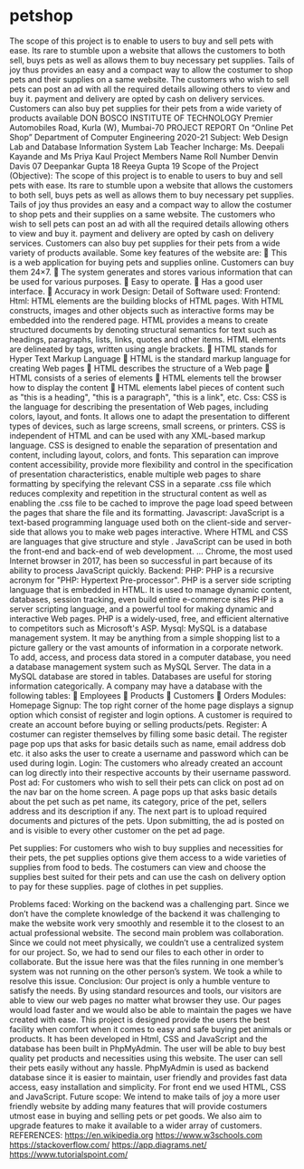 # petshop
The scope of this project is to enable to users to buy and sell pets with ease. Its rare to stumble upon a website that allows the customers to both sell, buys  pets as well as allows them to buy necessary pet supplies. Tails of joy thus  provides an easy and a compact way to allow the costumer to shop pets and  their supplies on a same website. The customers who wish to sell pets can post  an ad with all the required details allowing others to view and buy it. payment  and delivery are opted by cash on delivery services. Customers can also buy pet  supplies for their pets from a wide variety of products available
DON BOSCO INSTITUTE OF TECHNOLOGY
Premier Automobiles Road, Kurla (W), Mumbai-70
PROJECT REPORT
On
“Online Pet Shop”
Department of Computer Engineering
2020-21
Subject: Web Design Lab and Database Information System Lab
Teacher Incharge: Ms. Deepali Kayande and Ms Priya Kaul
Project Members
Name Roll Number
Denvin Davis 07
Deepankar Gupta 18
Reeya Gupta 19
Scope of the Project (Objective):
The scope of this project is to enable to users to buy and sell pets with ease.
Its rare to stumble upon a website that allows the customers to both sell, buys
pets as well as allows them to buy necessary pet supplies. Tails of joy thus
provides an easy and a compact way to allow the costumer to shop pets and
their supplies on a same website. The customers who wish to sell pets can post
an ad with all the required details allowing others to view and buy it. payment
and delivery are opted by cash on delivery services. Customers can also buy pet
supplies for their pets from a wide variety of products available. Some key
features of the website are:
 This is a web application for buying pets and supplies online. Customers
can buy them 24×7.
 The system generates and stores various information that can be used for
various purposes.
 Easy to operate.
 Has a good user interface.
 Accuracy in work
Design:
Detail of Software used:
Frontend:
Html:
HTML elements are the building blocks of HTML pages. With HTML
constructs, images and other objects such as interactive forms may be embedded
into the rendered page. HTML provides a means to create structured
documents by denoting structural semantics for text such as headings,
paragraphs, lists, links, quotes and other items. HTML elements are delineated
by tags, written using angle brackets.
 HTML stands for Hyper Text Markup Language
 HTML is the standard markup language for creating Web pages
 HTML describes the structure of a Web page
 HTML consists of a series of elements
 HTML elements tell the browser how to display the content
 HTML elements label pieces of content such as "this is a heading", "this is
a paragraph", "this is a link", etc.
Css:
CSS is the language for describing the presentation of Web pages, including colors, layout, and fonts. It allows one to adapt the presentation to different types of
devices, such as large screens, small screens, or printers. CSS is independent of
HTML and can be used with any XML-based markup language.
CSS is designed to enable the separation of presentation and content, including
layout, colors, and fonts. This separation can improve content accessibility, provide more flexibility and control in the specification of presentation characteristics, enable multiple web pages to share formatting by specifying the relevant
CSS in a separate .css file which reduces complexity and repetition in the structural content as well as enabling the .css file to be cached to improve the page
load speed between the pages that share the file and its formatting.
Javascript:
JavaScript is a text-based programming language used both on the client-side
and server-side that allows you to make web pages interactive. Where HTML and
CSS are languages that give structure and style .
JavaScript can be used in both the front-end and back-end of web
development. ... Chrome, the most used Internet browser in 2017, has been so
successful in part because of its ability to process JavaScript quickly.
Backend:
PHP:
PHP is a recursive acronym for "PHP: Hypertext Pre-processor". PHP is a server
side scripting language that is embedded in HTML. It is used to manage dynamic
content, databases, session tracking, even build entire e-commerce sites
PHP is a server scripting language, and a powerful tool for making dynamic and
interactive Web pages.
PHP is a widely-used, free, and efficient alternative to competitors such as Microsoft's ASP.
Mysql:
MySQL is a database management system.
It may be anything from a simple shopping list to a picture gallery or the vast
amounts of information in a corporate network. To add, access, and process data
stored in a computer database, you need a database management system such
as MySQL Server.
The data in a MySQL database are stored in tables. Databases are useful for storing information categorically. A company may have a database with the following tables:
 Employees
 Products
 Customers
 Orders
Modules:
 Homepage
Signup:
The top right corner of the home page displays a signup option which consist of
register and login options. A customer is required to create an account before
buying or selling products/pets.
Register:
A costumer can register themselves by filling some basic detail. The register
page pop ups that asks for basic details such as name, email address dob etc. it
also asks the user to create a username and password which can be used during
login.
Login:
The customers who already created an account can log directly into their respective accounts by their username password. 
Post ad:
For customers who wish to sell their pets can click on post ad on the nav bar on
the home screen. A page pops up that asks basic details about the pet such as pet
name, its category, price of the pet, sellers address and its description if any. The
next part is to upload required documents and pictures of the pets. Upon submitting, the ad is posted on and is visible to every other customer on the pet ad
page.



Pet supplies:
For customers who wish to buy supplies and necessities for their pets, the pet
supplies options give them access to a wide varieties of supplies from food to
beds. The costumers can view and choose the supplies best suited for their pets
and can use the cash on delivery option to pay for these supplies.
 page of clothes in pet supplies.


Problems faced:
Working on the backend was a challenging part. Since we don’t have the
complete knowledge of the backend it was challenging to make the website work
very smoothly and resemble it to the closest to an actual professional website.
The second main problem was collaboration. Since we could not meet physically,
we couldn’t use a centralized system for our project. So, we had to send our files
to each other in order to collaborate. But the issue here was that the files running in one member’s system was not running on the other person’s system. We
took a while to resolve this issue.
Conclusion:
Our project is only a humble venture to satisfy the needs.
By using standard resources and tools, our visitors are able to view our web
pages no matter what browser they use. Our pages would load faster and we
would also be able to maintain the pages we have created with ease. This project
is designed provide the users the best facility when comfort when it comes to
easy and safe buying pet animals or products. It has been developed in Html, CSS
and JavaScript and the database has been built in PhpMyAdmin.
The user will be able to buy best quality pet products and necessities using this
website. The user can sell their pets easily without any hassle. PhpMyAdmin is
used as backend database since it is easier to maintain, user friendly and
provides fast data access, easy installation and simplicity. For front end we used
HTML, CSS and JavaScript.
Future scope:
We intend to make tails of joy a more user friendly website by adding many
features that will provide costumers utmost ease in buying and selling pets or
pet goods. We also aim to upgrade features to make it available to a wider array
of customers.
REFERENCES:
https://en.wikipedia.org
https://www.w3schools.com
https://stackoverflow.com/
https://app.diagrams.net/
https://www.tutorialspoint.com/
